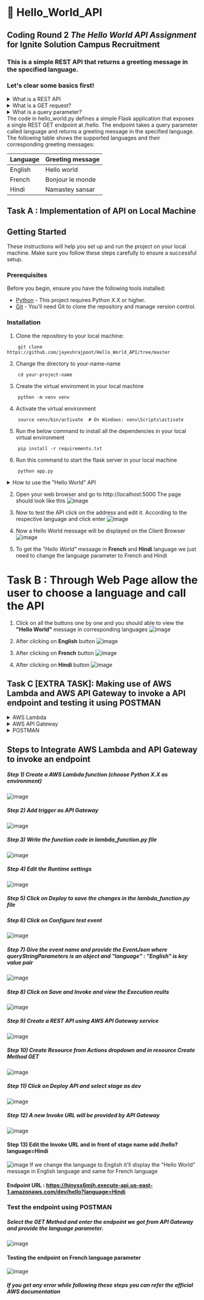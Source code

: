 # 📌 Hello_World_API
## Coding Round 2 _**The Hello World API Assignment**_ for Ignite Solution Campus Recruitment
### This is a simple REST API that returns a greeting message in the specified language.
### Let's clear some basics first!
<details>

<summary>What is a REST API</summary>
A REST API is a way of accessing and interacting with data over the internet. REST stands for Representational 
State Transfer, and it is a set of architectural principles for designing web services.
</details>
<details><summary>What is a GET request?</summary>
A GET request is a HTTP request that is used to retrieve data from a server. The /hello endpoint in this API uses a GET request to get the greeting message for the specified language.
</details>
<details>
    <summary>What is a query parameter?</summary>
    A query parameter is a piece of information that is appended to the URL of a web request. The language query parameter in this API is used to specify the language of the greeting message.
</details>
The code in hello_world.py defines a simple Flask application that exposes a single REST GET endpoint at /hello. The endpoint takes a query parameter called language and returns a greeting message in the specified language. The following table shows the supported languages and their corresponding greeting messages:


| Language |    Greeting message |
|----------|   ------------------|
| English  |    Hello world      |
| French   |    Bonjour le monde | 
| Hindi	   |    Namastey sansar  |



## Task A : Implementation of API on Local Machine
## Getting Started

These instructions will help you set up and run the project on your local machine. Make sure you follow these steps carefully to ensure a successful setup.

### Prerequisites

Before you begin, ensure you have the following tools installed:

- [Python](https://www.python.org/downloads/) - This project requires Python X.X or higher.
- [Git](https://git-scm.com/downloads) - You'll need Git to clone the repository and manage version control.

### Installation

1. Clone the repository to your local machine:

```
    git clone https://github.com/jayeshrajpoot/Hello_World_API/tree/master
```
2. Change the directory to your-name-name
```
    cd your-project-name
```
3. Create the virtual enviroment in your local machine
```
    python -m venv venv
```
4. Activate the virtual environment
```
    source venv/bin/activate  # On Windows: venv\Scripts\activate
```
5. Run the below command to install all the dependencies in your local virtual environment
```
    pip install -r requirements.txt
```
6. Run this command to start the flask server in your local machine
```
    python app.py
```
<details>
    <summary>How to use the "Hello World" API</summary>
To use the "Hello World" API, you can use a web browser or a REST client.

To use a web browser, open the following URL in your browser:

http://localhost:5000/hello?language=English

The language parameter should be set to the language of the greeting message you want to receive. For example, to get a greeting message in French, you would use the following URL:

http://localhost:5000/hello?language=French

To use a REST client, you can use the following request:

GET http://localhost:5000/hello?language=English

The response will be a JSON object with the following structure:
{
"message": "Hello world"
}
</details>

2. Open your web browser and go to http://localhost:5000 The page should look like this
![image](https://github.com/jayeshrajpoot/Hello_World_API/assets/53878260/a78411d9-ae2c-408f-b31c-bf0f3b35f6d5)


3. Now to test the API click on the address and edit it. According to the respective language and click enter 
![image](https://github.com/jayeshrajpoot/Hello_World_API/assets/53878260/0df61883-0fdc-4e4c-9e55-1d9ad11620e4)

4. Now a Hello World message will be displayed on the Client Browser 
![image](https://github.com/jayeshrajpoot/Hello_World_API/assets/53878260/63c8bbd1-048a-4207-b5b9-6fdf73138d13)

6. To get the _"Hello World"_ message in **French** and **Hindi** language we just need to change the language parameter to French and Hindi
# Task B : Through Web Page allow the user to choose a language and call the API

1. Click on all the buttons one by one and you should able to view the **"Hello World"** message in corresponding languages
![image](https://github.com/jayeshrajpoot/Hello_World_API/assets/53878260/7e945047-101e-4ba4-8ada-02957e8a6f69)

2. After clicking on **English** button
![image](https://github.com/jayeshrajpoot/Hello_World_API/assets/53878260/33411b8b-aeb9-49b9-a5c2-42cc1ec942c4)

3. After clicking on **French** button
![image](https://github.com/jayeshrajpoot/Hello_World_API/assets/53878260/eb5c6650-0095-4434-962e-cc160f3a6584)

4. After clicking on **Hindi** button
![image](https://github.com/jayeshrajpoot/Hello_World_API/assets/53878260/94c0f396-f20e-42eb-b668-7f3a4c0dabe1)

## Task C [EXTRA TASK]: Making use of AWS Lambda and AWS API Gateway to invoke a API endpoint and testing it using POSTMAN  
<details>
    <summary>AWS Lambda</summary>
    AWS Lambda is a serverless computing service that allows you to run code without provisioning or managing servers. Lambda functions can be triggered by events, such as HTTP requests, database changes, or file uploads.
</details>
    <details>
    <summary>AWS API Gateway</summary>
    AWS API Gateway is a fully managed service that makes it easy to create, publish, maintain, monitor, and secure APIs. API Gateway can be used to expose your Lambda functions to the public or to other AWS services.
</details>
<details>
    <summary>POSTMAN</summary>
    POSTMAN is a popular API development and testing tool. POSTMAN allows you to send HTTP requests to APIs, view the response, and debug errors.
</details>

## Steps to Integrate AWS Lambda and API Gateway to invoke an endpoint 
##### Step 1) Create a AWS Lambda function (choose Python X.X as environment)
![image](https://github.com/jayeshrajpoot/Hello_World_API/assets/53878260/d1555cf0-8426-4129-9198-d12c36920408)

##### Step 2) Add trigger as API Gateway
![image](https://github.com/jayeshrajpoot/Hello_World_API/assets/53878260/8e077d45-d250-4b81-96e7-6fe02965b743)

##### Step 3) Write the function code in lambda_function.py file
![image](https://github.com/jayeshrajpoot/Hello_World_API/assets/53878260/bfe1a359-9006-4ae1-bfe7-aefe12c9e1a3)

##### Step 4) Edit the Runtime settings 
![image](https://github.com/jayeshrajpoot/Hello_World_API/assets/53878260/32a2a408-1426-4cfc-887f-d3ac0b9cd1c4)

##### Step 5) Click on Deploy to save the changes in the lambda_function.py file
##### Step 6) Click on Configure test event 
![image](https://github.com/jayeshrajpoot/Hello_World_API/assets/53878260/3bcdfe3a-df6f-4d7c-b413-b0f279a66e79)

##### Step 7) Give the event name and provide the EventJson where queryStringParameters is an object and "language" : "English" is key value pair
![image](https://github.com/jayeshrajpoot/Hello_World_API/assets/53878260/b1ac422b-5c5d-45f0-90db-222a720b76bc)

##### Step 8) Click on Save and Invoke and view the Execution reults
![image](https://github.com/jayeshrajpoot/Hello_World_API/assets/53878260/727f396b-c1b0-4188-880b-d6f2b42e3730)

##### Step 9) Create a REST API using AWS API Gateway service
![image](https://github.com/jayeshrajpoot/Hello_World_API/assets/53878260/c3fb2c53-b16e-4b49-8c8b-b0de736c1309)

##### Step 10) Create Resource from Actions dropdown and in resource Create Method GET
![image](https://github.com/jayeshrajpoot/Hello_World_API/assets/53878260/fd70c727-dd37-406e-8d1e-9db64aaecc18)

##### Step 11) Click on Deploy API and select stage as dev
![image](https://github.com/jayeshrajpoot/Hello_World_API/assets/53878260/5bb16688-5452-4312-98be-098fe1e57c3a)

##### Step 12) A new Invoke URL will be provided by API Gateway
![image](https://github.com/jayeshrajpoot/Hello_World_API/assets/53878260/9c2d5de9-8fb2-4cd2-b281-4556a73aa748)

#### Step 13) Edit the Invoke URL and in front of stage name add /hello?language=Hindi
![image](https://github.com/jayeshrajpoot/Hello_World_API/assets/53878260/31623908-4dcc-48d9-b2a5-e6786bb78355)
If we change the language to English it'll display the "Hello World" message in English language and same for French language
#### Endpoint URL : https://hinysx6mjh.execute-api.us-east-1.amazonaws.com/dev/hello?language=Hindi

### Test the endpoint using POSTMAN

##### Select the GET Method and enter the endpoint we got from API Gateway and provide the language parameter.
![image](https://github.com/jayeshrajpoot/Hello_World_API/assets/53878260/b29aaaf5-144a-4160-8519-a004959583e9)

#### Testing the endpoint on French language parameter
![image](https://github.com/jayeshrajpoot/Hello_World_API/assets/53878260/3f6ddd9b-1d03-47f4-8062-d5666041853a)

##### If you get any error while following these steps you can refer the official AWS documentation 
